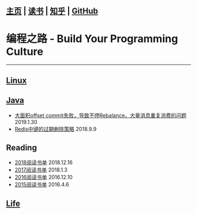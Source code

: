 [主页](http://vonzhou.com)  | [读书](https://github.com/vonzhou/readings)  | [知乎](https://www.zhihu.com/people/vonzhou) | [GitHub](https://github.com/vonzhou)
---
# 编程之路 - Build Your Programming Culture
---

## [Linux](./Contents/Linux)

## [Java](./Contents/Java)


* [大面积offset commit失败，导致不停Rebalance，大量消息重复消费的问题](https://github.com/vonzhou/learning-java/blob/master/src/framework/kafka/rebalancejitter/README.md) 2019.1.30
* [Redis中键的过期删除策略](https://github.com/vonzhou/learning-java/blob/master/src/framework/redis/redisexpire/) 2018.9.9

## Reading

* [2018阅读书单](https://github.com/vonzhou/Blog/blob/master/Contents/Reading/2018-read-book.md)  2018.12.16
* [2017阅读书单](https://github.com/vonzhou/Blog/blob/master/Contents/Reading/2017-read-book.md) 2018.1.3
* [2016阅读书单](https://github.com/vonzhou/Blog/blob/master/Contents/Reading/2016-read-book.md) 2016.12.10
* [2015阅读书单](https://github.com/vonzhou/Blog/blob/master/Contents/Reading/2015%E9%98%85%E8%AF%BB%E4%B9%A6%E5%8D%95.md)  2016.4.6


## [Life](./Contents/Life)








